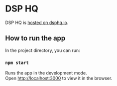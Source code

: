 # DSP HQ

DSP HQ is [hosted on dsphq.io](https://dsphq.io).

## How to run the app

In the project directory, you can run:

### `npm start`

Runs the app in the development mode.<br>
Open [http://localhost:3000](http://localhost:3000) to view it in the browser.

